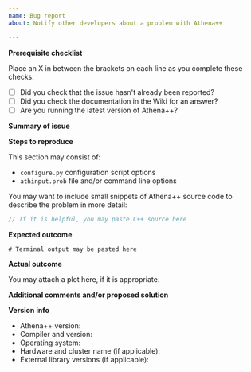 ```yaml
---
name: Bug report
about: Notify other developers about a problem with Athena++

---
```

<!-- Please fill out as many of the relevant sections of this form as possible to help us reproduce, track down, and fix the issue. -->

<!-- Feel free to delete any of the below sections if they aren't relevant, e.g. if you are submitting a feature request. -->

<!-- If you want support, please see the GitHub Wiki or ask questions in the Slack workspace.-->


**Prerequisite checklist**
<!-- You may delete this section after completing the list-->

Place an X in between the brackets on each line as you complete these checks:
- [ ] Did you check that the issue hasn't already been reported?
- [ ] Did you check the documentation in the Wiki for an answer?
- [ ] Are you running the latest version of Athena++?

**Summary of issue**
<!-- Provide a succinct description of the issue in a few sentences-->

**Steps to reproduce**
<!--- Provide a link to a live example, or an unambiguous set of steps to -->
<!--- reproduce this bug. Include code to reproduce, if relevant -->

This section may consist of:
- `configure.py` configuration script options
- `athinput.prob` file and/or command line options

You may want to include small snippets of Athena++ source code to describe the problem in more detail:
```c++
// If it is helpful, you may paste C++ source here
```
**Expected outcome**
<!-- Describe what you expected to happen-->
<!--- If you're suggesting a change/improvement, tell us how it should work -->

```
# Terminal output may be pasted here
```
**Actual outcome**
<!-- Describe what actually happened-->
<!--- If suggesting a change/improvement, explain the difference from current behavior -->

You may attach a plot here, if it is appropriate.

**Additional comments and/or proposed solution**
<!--- Not obligatory, but suggest a fix/reason for the bug, -->
<!--- or ideas how to implement the addition or change -->

**Version info**
<!--- Include as many relevant details about the environment you experienced the bug in -->
- Athena++ version:
- Compiler and version:
- Operating system:
- Hardware and cluster name (if applicable):
- External library versions (if applicable):
